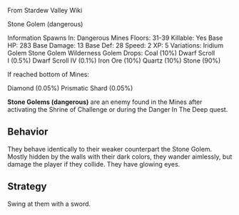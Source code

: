 From Stardew Valley Wiki

Stone Golem (dangerous)

Information Spawns In: Dangerous Mines Floors: 31-39 Killable: Yes Base HP: 283 Base Damage: 13 Base Def: 28 Speed: 2 XP: 5 Variations: Iridium Golem Stone Golem Wilderness Golem Drops: Coal (10%) Dwarf Scroll I (0.5%) Dwarf Scroll IV (0.1%) Iron Ore (10%) Quartz (10%) Stone (90%)

If reached bottom of Mines:

Diamond (0.05%) Prismatic Shard (0.05%)

**Stone Golems (dangerous)** are an enemy found in the Mines after activating the Shrine of Challenge or during the Danger In The Deep quest.

## Behavior

They behave identically to their weaker counterpart the Stone Golem. Mostly hidden by the walls with their dark colors, they wander aimlessly, but damage the player if they collide. They have glowing eyes.

## Strategy

Swing at them with a sword.